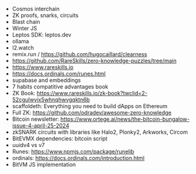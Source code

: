 - Cosmos interchain
- ZK proofs, snarks, circuits
- Blast chain
- Winter JS
- Leptos SDK: leptos.dev
- ollama
- l2.watch
- remix.run / https://github.com/hugocaillard/clearness
- https://github.com/RareSkills/zero-knowledge-puzzles/tree/main
- https://www.rareskills.io
- https://docs.ordinals.com/runes.html
- supabase and embeddings
- 7 habits compatitive advantages book 
- ZK Book: https://www.rareskills.io/zk-book?twclid=2-52cgulwyix5whnqhwvgqktn6b
- scaffoldeth: Everything you need to build dApps on Ethereum
- Full ZK: https://github.com/odradev/awesome-zero-knowledge
- Bitcoin newsletter: https://www.ortege.ai/news/the-bitcoin-bungalow-issue-4-april-25-2024
- zkSNARK circuits with libraries like Halo2, Plonky2, Arkworks, Circom
- BitEVMX dependencies: bitcoin script
- uuidv4 vs v7
- Runes: https://www.npmjs.com/package/runelib
- ordinals: https://docs.ordinals.com/introduction.html
- BitVM JS implementation